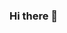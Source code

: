 ### Hi there 👋

<!-- I am Mayuri Parkhe. I am an EXTC engineer. I have my interest in Python programming and artifical intelligence. I have basic knowledge about MATLAB and LabVIEW NI. I like to research on new topics.  
**mayuripark/mayuripark** is a ✨ _special_ ✨ repository because its `README.md` (this file) appears on your GitHub profile.

Here are some ideas to get you started:

- 🔭 I’m currently working on a Python and machine learning project
- 🌱 I’m currently learning OpenCV, NLP
- 👯 I’m looking to collaborate on Web Development 
- 🤔 I’m looking for help with Web Development
- 💬 Ask me about Python, MATLAB, Image processing
- 📫 How to reach me: mayuripark@gmail.com
- 😄 Pronouns: Geek
- ⚡ Fun fact: I don't know what's so funny about me. 
-->
